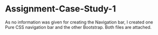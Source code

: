# Assignment-Case-Study-1

As no information was given for creating the Navigation bar, I created one Pure CSS navigation bar and the other Bootstrap. Both files are attached.
